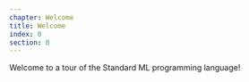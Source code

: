 ```yaml
---
chapter: Welcome
title: Welcome
index: 0
section: 0
---
```


Welcome to a tour of the Standard ML programming language!


